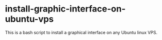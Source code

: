 # install-graphic-interface-on-ubuntu-vps
This is a bash script to install a graphical interface on any Ubuntu linux VPS. 
